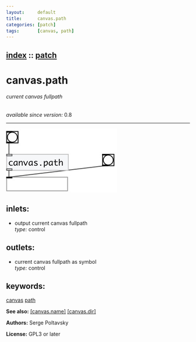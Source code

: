 ```yaml
---
layout:     default
title:      canvas.path
categories: [patch]
tags:       [canvas, path]
---
```

[index](index.html) :: [patch](category_patch.html)
---

# canvas.path

###### current canvas fullpath

*available since version:* 0.8

---




[![example](../examples/img/canvas.path.jpg)](../examples/pd/canvas.path.pd)









## inlets:

* output current canvas fullpath<br>
_type:_ control



## outlets:

* current canvas fullpath as symbol<br>
_type:_ control



## keywords:

[canvas](keywords/canvas.html)
[path](keywords/path.html)



**See also:**
[\[canvas.name\]](canvas.name.html)
[\[canvas.dir\]](canvas.dir.html)




**Authors:** Serge Poltavsky




**License:** GPL3 or later





